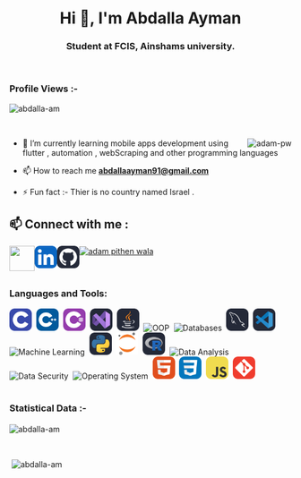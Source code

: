 
<h1 align="center">Hi 👋, I'm Abdalla Ayman </h1>
<h3 align="center">Student at FCIS, Ainshams university.</h3>

<br>

<p align="right"> <h3>Profile Views :-</h3> <img src="https://komarev.com/ghpvc/?username=abdalla-am&label=Profile%20views&color=0e75b6&style=flat"
    alt="abdalla-am" /> 
  </p>

<br>

<p><img align="right" src="https://github.com/Adam-pw/Adam-pw/blob/main/animation_500_kxa883sd.gif" alt="adam-pw" /></p>


- 🌱 I’m currently learning mobile apps development using flutter , automation , webScraping  and other programming languages

- 📫 How to reach me **abdallaayman91@gmail.com**

- ⚡ Fun fact :- Thier is no country named Israel .

## 📫 Connect with me : 
<div>
  <a href="mailto:abdallaayman91@gmail.com" target="blank"><img align="left" src="https://img.icons8.com/color/256/gmail-new.png" height="45" width="45" /></a>
  <a href="https://www.linkedin.com/in/abdalla-ayman-b53682239/" target="blank"><img align="left" src="https://github.com/tandpfun/skill-icons/blob/main/icons/LinkedIn.svg" height="40" width="40" /></a>
  <a href="https://www.github.com/abdalla-am/" target="blank"><img align="left" src="https://github.com/tandpfun/skill-icons/blob/main/icons/Github-Dark.svg" height="40" width="40" /></a>
     <a href="[https://www.facebook.com/abdalla.ayman.5076/](https://www.facebook.com/abdalla.ayman.5076/)" target="blank"><img align="center"
      src="https://raw.githubusercontent.com/rahuldkjain/github-profile-readme-generator/master/src/images/icons/Social/facebook.svg"
      alt="adam pithen wala" height="40" width="40" /></a>
</div>
<br>
<br>


<h3 align="left">Languages and Tools:</h3>
<div>
  <img src="https://github.com/tandpfun/skill-icons/blob/main/icons/C.svg" title="C" alt="C" width="40" height="40"/>&nbsp;
  <img src="https://github.com/tandpfun/skill-icons/blob/main/icons/CPP.svg" title="C++" alt="C++" width="40" height="40"/>&nbsp;
  <img src="https://github.com/tandpfun/skill-icons/blob/main/icons/CS.svg" title="C#" alt="C#" width="40" height="40"/>&nbsp;
  <img src="https://github.com/tandpfun/skill-icons/blob/main/icons/VisualStudio-Dark.svg" title="visualstudio" alt="visualstudio" width="40" height="40"/>&nbsp;
  <img src="https://github.com/tandpfun/skill-icons/blob/main/icons/Java-Dark.svg" title="Java" alt="Java" width="40" height="40"/>&nbsp;
  <img src="https://cdn4.iconfinder.com/data/icons/technology-83/1000/object_programming_development_oriented_developer_object-oriented_programming_software-512.png" title="OOP" alt="OOP" width="50" height="50"/>&nbsp;
  <img src="https://cdn-icons-png.flaticon.com/512/658/658099.png" title="Databases" alt="Databases" width="40" height="40"/>&nbsp;
  <img src="https://github.com/tandpfun/skill-icons/blob/main/icons/MySQL-Dark.svg" title="MySQL"  alt="MySQL" width="40" height="40"/>&nbsp;
  <img src="https://github.com/tandpfun/skill-icons/blob/main/icons/VSCode-Dark.svg" title="vscode" alt="vscode" width="40" height="40"/>&nbsp;
  <img src="https://cdn-icons-png.flaticon.com/512/2340/2340054.png" title="Machine Learning" alt="Machine Learning" width="40" height="40"/>&nbsp;
  <img src="https://github.com/tandpfun/skill-icons/blob/main/icons/Python-Dark.svg" title="Python" alt="Python " width="40" height="40"/>&nbsp;
  <img src="https://raw.githubusercontent.com/devicons/devicon/9f4f5cdb393299a81125eb5127929ea7bfe42889/icons/jupyter/jupyter-original.svg" title="Jupyter" alt="Jupyter" width="40" height="40"/>&nbsp;
  <img src="https://github.com/tandpfun/skill-icons/blob/main/icons/R-Dark.svg" title="R"  alt="R" width="40" height="40"/>&nbsp;
  <img src="https://cdn-icons-png.flaticon.com/512/4176/4176929.png" title="Data Analysis" alt="Data Analysis" width="40" height="40"/>&nbsp;
  <img src="https://cdn-icons-png.flaticon.com/512/1035/1035311.png" title="Data Security" alt="Data Security" width="40" height="40"/>&nbsp;
  <img src="https://cdn-icons-png.flaticon.com/512/4179/4179977.png" title="Operating System" alt="Operating System" width="40" height="40"/>&nbsp;
  <img src="https://github.com/tandpfun/skill-icons/blob/main/icons/HTML.svg" title="HTML5" alt="HTML" width="40" height="40"/>&nbsp;
  <img src="https://github.com/tandpfun/skill-icons/blob/main/icons/CSS.svg"  title="CSS3" alt="CSS" width="40" height="40"/>&nbsp;
  <img src="https://github.com/tandpfun/skill-icons/blob/main/icons/JavaScript.svg" title="JavaScript" alt="JavaScript" width="40" height="40"/>&nbsp;
  <img src="https://github.com/tandpfun/skill-icons/blob/main/icons/Git.svg" title="Git" alt="Git" width="40" height="40"/>
</div>


<br>

<h3>Statistical Data :-</h3>
<p><img align="center"
    src="https://github-readme-stats.vercel.app/api/top-langs?username=abdalla-am&show_icons=true&locale=en&bg_color=0d1117&text_color=ffffff&layout=compact"
    alt="abdalla-am" 
    bg_color=#808080/></p>

<br>

<p>&nbsp;<img align="center" src="https://github-readme-stats.vercel.app/api?username=abdalla-am&show_icons=true&locale=en&bg_color=0d1117&text_color=ffffff&repo=convoychat"
    alt="abdalla-am" /></p>

<br>




